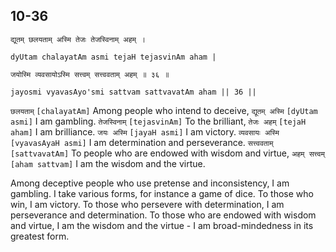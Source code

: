 ## 10-36


```shloka-sa
द्यूतम् छलयताम् अस्मि तेजः तेजस्विनाम् अहम् ।
```
```shloka-sa-hk
dyUtam chalayatAm asmi tejaH tejasvinAm aham |
```
```shloka-sa
जयोस्मि व्यवसायोऽस्मि सत्त्वम् सत्त्ववताम् अहम् ॥ ३६ ॥
```
```shloka-sa-hk
jayosmi vyavasAyo'smi sattvam sattvavatAm aham || 36 ||
```

`छलयताम्` `[chalayatAm]` Among people who intend to deceive, `द्यूतम् अस्मि` `[dyUtam asmi]` I am gambling. `तेजस्विनाम्` `[tejasvinAm]` To the brilliant, `तेजः अहम्` `[tejaH aham]` I am brilliance. `जयः अस्मि` `[jayaH asmi]` I am victory. `व्यवसायः अस्मि` `[vyavasAyaH asmi]` I am determination and perseverance. `सत्त्ववताम्` `[sattvavatAm]` To people who are endowed with wisdom and virtue, `अहम् सत्त्वम्` `[aham sattvam]` I am the wisdom and the virtue.

Among deceptive people who use pretense and inconsistency, I am gambling. I take various forms, for instance a game of dice. 
To those who win, I am victory. 
To those who persevere with determination, I am perseverance and determination. 
To those who are endowed with wisdom and virtue, I am the wisdom and the virtue - I am broad-mindedness in its greatest form.

